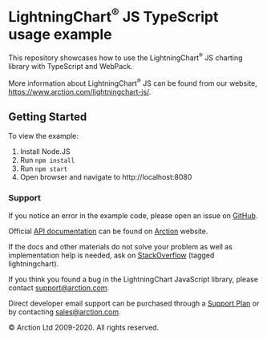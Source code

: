 # LightningChart<sup>&#174;</sup> JS TypeScript usage example

This repository showcases how to use the LightningChart<sup>&#174;</sup> JS charting library with TypeScript and WebPack.

More information about LightningChart<sup>&#174;</sup> JS can be found from our website, https://www.arction.com/lightningchart-js/.

## Getting Started

To view the example:

1. Install Node.JS
2. Run `npm install`
3. Run `npm start`
4. Open browser and navigate to http://localhost:8080

### Support

If you notice an error in the example code, please open an issue on [GitHub][0].

Official [API documentation][1] can be found on [Arction][2] website.

If the docs and other materials do not solve your problem as well as implementation help is needed, ask on [StackOverflow][3] (tagged lightningchart).

If you think you found a bug in the LightningChart JavaScript library, please contact support@arction.com.

Direct developer email support can be purchased through a [Support Plan][4] or by contacting sales@arction.com.

© Arction Ltd 2009-2020. All rights reserved.

[0]: https://github.com/Arction/lcjs-html-example/issues
[1]: https://www.arction.com/lightningchart-js-api-documentation
[2]: https://www.arction.com
[3]: https://stackoverflow.com/questions/tagged/lightningchart
[4]: https://www.arction.com/support-services/
